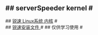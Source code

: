 #\#  serverSpeeder kernel  \#                           
-----------------------------                         
#\#  [锐速 Linux系统 内核](http://my.serverspeeder.com/ls.do?m=availables)  \#         
#\#  [   锐速安装文件    ](https://github.com/0oVicero0/serverSpeeder_kernel/raw/master/apxfiles.tar.gz)  \#
#\#      仅供学习使用      \#        

